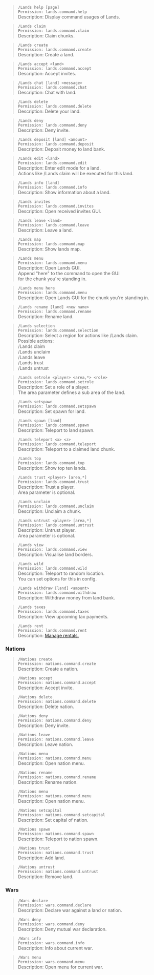 >`/Lands help [page]`\
`Permission: lands.command.help`\
Description: Display command usages of Lands.

>`/Lands claim`\
`Permission: lands.command.claim`\
Description: Claim chunks.

>`/Lands create`\
`Permission: lands.command.create`\
Description: Create a land.

>`/Lands accept <land>`\
`Permission: lands.command.accept`\
Description: Accept invites.

>`/Lands chat [land] <message>`\
`Permission: lands.command.chat`\
Description: Chat with land.

>`/Lands delete`\
`Permission: lands.command.delete`\
Description: Delete your land.

>`/Lands deny`\
`Permission: lands.command.deny`\
Description: Deny invite.

>`/Lands deposit [land] <amount>`\
`Permission: lands.command.deposit`\
Description: Deposit money to land bank.

>`/Lands edit <land>`\
`Permission: lands.command.edit`\
Description: Enter edit mode for a land.\
Actions like /Lands claim will be executed for this land.

>`/Lands info [land]`\
`Permission: lands.command.info`\
Description: Show information about a land.

>`/Lands invites`\
`Permission: lands.command.invites`\
Description: Open received invites GUI.

>`/Lands leave <land>`\
`Permission: lands.command.leave`\
Description: Leave a land.

> `/Lands map`\
`Permission: lands.command.map`\
Description: Show lands map.

>`/Lands menu`\
`Permission: lands.command.menu`\
Description: Open Lands GUI.\
Append "here" to the command to open the GUI\
for the chunk you're standing in.

>`/Lands menu here`\
`Permission: lands.command.menu`\
Description: Open Lands GUI for the chunk you're standing in.

>`/Lands rename [land] <new name>`\
`Permission: lands.command.rename`\
Description: Rename land.

> `/Lands selection`\
`Permission: lands.command.selection`\
Description: Select a region for actions like /Lands claim.\
Possible actions:\
/Lands claim\
/Lands unclaim\
/Lands leave\
/Lands trust\
/Lands untrust

> `/Lands setrole <player> <area,*> <role>`\
`Permission: lands.command.setrole`\
Description: Set a role of a player.\
The area parameter defines a sub area of the land.

> `/Lands setspawn`\
`Permission: lands.command.setspawn`\
Description: Set spawn for land.
      
> `/Lands spawn [land]`\
`Permission: lands.command.spawn`\
Description: Teleport to land spawn.

> `/Lands teleport <x> <z>`\
`Permission: lands.command.teleport`\
Description: Teleport to a claimed land chunk.

> `/Lands top`\
`Permission: lands.command.top`\
Description: Show top ten lands.

> `/Lands trust <player> [area,*]`\
`Permission: lands.command.trust`\
Description: Trust a player.\
Area parameter is optional.

> `/Lands unclaim`\
`Permission: lands.command.unclaim`\
Description: Unclaim a chunk.

> `/Lands untrust <player> [area,*]`\
`Permission: lands.command.untrust`\
Description: Untrust player.\
Area parameter is optional.

> `/Lands view`\
`Permission: lands.command.view`\
Description: Visualise land borders.

> `/Lands wild`\
`Permission: lands.command.wild`\
Description: Teleport to random location.\
You can set options for this in config.

> `/Lands withdraw [land] <amount>`\
`Permission: lands.command.withdraw`\
Description: Withdraw money from land bank.

> `/Lands taxes`\
`Permission: lands.command.taxes`\
Description: View upcoming tax payments.

> `/Lands rent`\
`Permission: lands.command.rent`\
Description: [Manage rentals.](https://github.com/Angeschossen/Lands/wiki/Rent-System)


### Nations
> `/Nations create`\
`Permission: nations.command.create`\
Description: Create a nation.

> `/Nations accept`\
`Permission: nations.command.accept`\
Description: Accept invite.

> `/Nations delete`\
`Permission: nations.command.delete`\
Description: Delete nation.

> `/Nations deny`\
`Permission: nations.command.deny`\
Description: Deny invite.

> `/Nations leave`\
`Permission: nations.command.leave`\
Description: Leave nation.

> `/Nations menu`\
`Permission: nations.command.menu`\
Description: Open nation menu.

> `/Nations rename`\
`Permission: nations.command.rename`\
Description: Rename nation.

> `/Nations menu`\
`Permission: nations.command.menu`\
Description: Open nation menu.

> `/Nations setcapital`\
`Permission: nations.command.setcapital`\
Description: Set capital of nation.

> `/Nations spawn`\
`Permission: nations.command.spawn`\
Description: Teleport to nation spawn.

> `/Nations trust`\
`Permission: nations.command.trust`\
Description: Add land.

> `/Nations untrust`\
`Permission: nations.command.untrust`\
Description: Remove land.


### Wars
> `/Wars declare`\
`Permission: wars.command.declare`\
Description: Declare war against a land or nation.

> `/Wars deny`\
`Permission: wars.command.deny`\
Description: Deny mutual war declaration.

> `/Wars info`\
`Permission: wars.command.info`\
Description: Info about current war.

> `/Wars menu`\
`Permission: wars.command.menu`\
Description: Open menu for current war.
